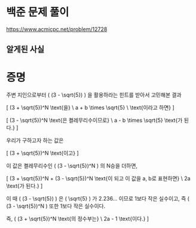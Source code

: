 # 백준 문제 풀이

https://www.acmicpc.net/problem/12728



## 알게된 사실

# 증명

주변 지인으로부터 \( (3 - \sqrt{5}) \) 을 활용하라는 힌트를 받아서 고민해본 결과

\[
(3 + \sqrt{5})^N \text{을} \ a + b \times \sqrt{5} \ \text{이라고 하면}
\]

\[
(3 - \sqrt{5})^N \text{은 켤레무리수이므로} \ a - b \times \sqrt{5} \text{가 된다.}
\]

우리가 구하고자 하는 값은

\[
(3 + \sqrt{5})^N \text{이고}
\]

이 값은 켤레무리수인 \( (3 - \sqrt{5})^N \) 의 N승을 더하면,

\[
(3 + \sqrt{5})^N + (3 - \sqrt{5})^N \text{이 되고 이 값을 a, b로 표현하면} \ 2a \text{가 된다.}
\]

이 때 \( (3 - \sqrt{5}) \) 은 \( \sqrt{5} \) 가 2.236… 이므로 1보다 작은 실수이고, 즉 \( (3 - \sqrt{5})^N \) 또한 1보다 작은 실수이다.

즉, \( (3 + \sqrt{5})^N \text{의 정수부는} \ 2a - 1 \text{이다.}
\]
